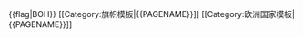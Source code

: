 {{flag|BOH}}<noinclude>
[[Category:旗帜模板|{{PAGENAME}}]]
[[Category:欧洲国家模板|{{PAGENAME}}]]
</noinclude>